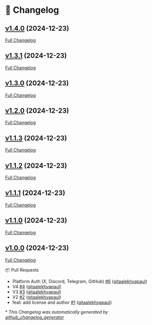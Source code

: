 # 📝 Changelog

## [v1.4.0](https://github.com/collabland/AI-Agent-Starter-Kit/tree/v1.4.0) (2024-12-23)

[Full Changelog](https://github.com/collabland/AI-Agent-Starter-Kit/compare/v1.3.1...v1.4.0)

## [v1.3.1](https://github.com/collabland/AI-Agent-Starter-Kit/tree/v1.3.1) (2024-12-23)

[Full Changelog](https://github.com/collabland/AI-Agent-Starter-Kit/compare/v1.3.0...v1.3.1)

## [v1.3.0](https://github.com/collabland/AI-Agent-Starter-Kit/tree/v1.3.0) (2024-12-23)

[Full Changelog](https://github.com/collabland/AI-Agent-Starter-Kit/compare/v1.2.0...v1.3.0)

## [v1.2.0](https://github.com/collabland/AI-Agent-Starter-Kit/tree/v1.2.0) (2024-12-23)

[Full Changelog](https://github.com/collabland/AI-Agent-Starter-Kit/compare/v1.1.3...v1.2.0)

## [v1.1.3](https://github.com/collabland/AI-Agent-Starter-Kit/tree/v1.1.3) (2024-12-23)

[Full Changelog](https://github.com/collabland/AI-Agent-Starter-Kit/compare/v1.1.2...v1.1.3)

## [v1.1.2](https://github.com/collabland/AI-Agent-Starter-Kit/tree/v1.1.2) (2024-12-23)

[Full Changelog](https://github.com/collabland/AI-Agent-Starter-Kit/compare/v1.1.1...v1.1.2)

## [v1.1.1](https://github.com/collabland/AI-Agent-Starter-Kit/tree/v1.1.1) (2024-12-23)

[Full Changelog](https://github.com/collabland/AI-Agent-Starter-Kit/compare/v1.1.0...v1.1.1)

## [v1.1.0](https://github.com/collabland/AI-Agent-Starter-Kit/tree/v1.1.0) (2024-12-23)

[Full Changelog](https://github.com/collabland/AI-Agent-Starter-Kit/compare/v1.0.0...v1.1.0)

## [v1.0.0](https://github.com/collabland/AI-Agent-Starter-Kit/tree/v1.0.0) (2024-12-23)

[Full Changelog](https://github.com/collabland/AI-Agent-Starter-Kit/compare/82561712cf9062413f49920b963e4fa7b48f65a7...v1.0.0)

📦 Pull Requests

- Platform Auth \(X, Discord, Telegram, GitHub\) [\#6](https://github.com/collabland/AI-Agent-Starter-Kit/pull/6) ([gitaalekhyapaul](https://github.com/gitaalekhyapaul))
- V4 [\#4](https://github.com/collabland/AI-Agent-Starter-Kit/pull/4) ([gitaalekhyapaul](https://github.com/gitaalekhyapaul))
- V3 [\#3](https://github.com/collabland/AI-Agent-Starter-Kit/pull/3) ([gitaalekhyapaul](https://github.com/gitaalekhyapaul))
- V2 [\#2](https://github.com/collabland/AI-Agent-Starter-Kit/pull/2) ([gitaalekhyapaul](https://github.com/gitaalekhyapaul))
- feat: add license and author [\#1](https://github.com/collabland/AI-Agent-Starter-Kit/pull/1) ([gitaalekhyapaul](https://github.com/gitaalekhyapaul))



\* *This Changelog was automatically generated by [github_changelog_generator](https://github.com/github-changelog-generator/github-changelog-generator)*
